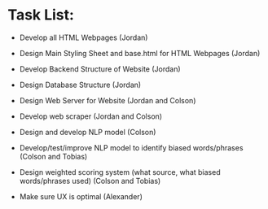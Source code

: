 # Task List:
- Develop all HTML Webpages (Jordan)
- Design Main Styling Sheet and base.html for HTML Webpages (Jordan)
- Develop Backend Structure of Website (Jordan)
- Design Database Structure (Jordan)
- Design Web Server for Website (Jordan and Colson)
- Develop web scraper (Jordan and Colson)


- Design and develop NLP model (Colson)
- Develop/test/improve NLP model to identify biased words/phrases (Colson and Tobias)
- Design weighted scoring system (what source, what biased words/phrases used) (Colson and Tobias)

- Make sure UX is optimal (Alexander)
